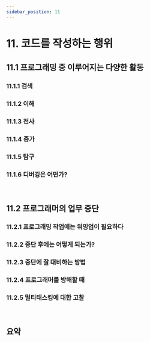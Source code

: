 ```yaml
---
sidebar_position: 11
---
```


# 11. 코드를 작성하는 행위

## 11.1 프로그래밍 중 이루어지는 다양한 활동

### 11.1.1 검색

### 11.1.2 이해

### 11.1.3 전사

### 11.1.4 증가

### 11.1.5 탐구

### 11.1.6 디버깅은 어떤가?

<br/>

## 11.2 프로그래머의 업무 중단

### 11.2.1 프로그래밍 작업에는 워밍업이 필요하다

### 11.2.2 중단 후에는 어떻게 되는가?

### 11.2.3 중단에 잘 대비하는 방법

### 11.2.4 프로그래머를 방해할 때

### 11.2.5 멀티태스킹에 대한 고찰

<br/>

## 요약